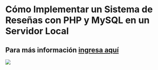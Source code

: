 # Cómo Implementar un Sistema de Reseñas con PHP y MySQL en un Servidor Local
## Para más información <a href="https://www.configuroweb.com/sistema-resenas-php-mysql/">ingresa aquí</a>
<img src="Sistema%20de%20Reseñas%20con%20PHP%20y%20MySQL.jpg">
